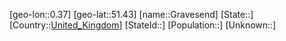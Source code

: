 ﻿---
location: [51.43,0.37]
type: City
tags:
- geo/City


SpocWebEntityId: 30551
isDeleted: false
confidential: public

---
[geo-lon::0.37]
[geo-lat::51.43]
[name::Gravesend]
[State::]
[Country::[United_Kingdom](geo/Continent/Europe/United_Kingdom.md)]
[StateId::]
[Population::]
[Unknown::]


